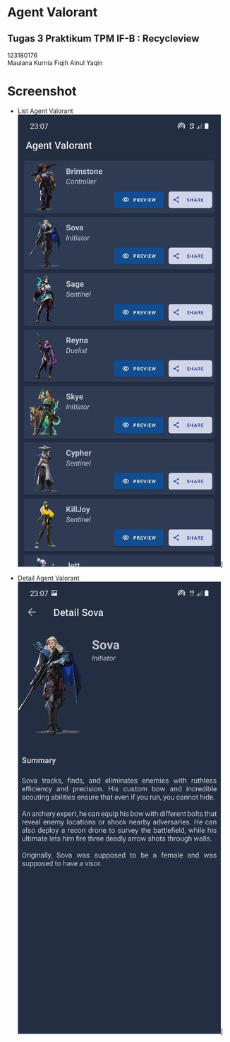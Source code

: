 # Agent Valorant
## Tugas 3 Praktikum TPM IF-B : Recycleview

123180176 </br>
Maulana Kurnia Fiqih Ainul Yaqin </br>

# Screenshot

- List Agent Valorant
![alt text](assets/list.jpeg)]

- Detail Agent Valorant
![alt text](assets/detail.jpeg)]